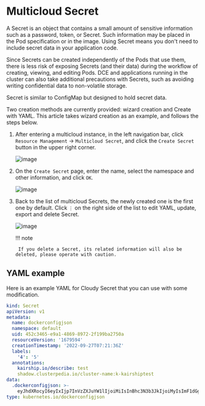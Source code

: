 # Multicloud Secret

A Secret is an object that contains a small amount of sensitive information such as a password, token, or Secret.
Such information may be placed in the Pod specification or in the image.
Using Secret means you don't need to include secret data in your application code.

Since Secrets can be created independently of the Pods that use them, there is less risk of exposing Secrets (and their data) during the workflow of creating, viewing, and editing Pods.
DCE and applications running in the cluster can also take additional precautions with Secrets, such as avoiding writing confidential data to non-volatile storage.

Secret is similar to ConfigMap but designed to hold secret data.

Two creation methods are currently provided: wizard creation and Create with YAML. This article takes wizard creation as an example, and follows the steps below.

1. After entering a multicloud instance, in the left navigation bar, click `Resource Management` -> `Multicloud Secret`, and click the `Create Secret` button in the upper right corner.

    ![image](../images/secret01.png)

2. On the `Create Secret` page, enter the name, select the namespace and other information, and click `OK`.

    ![image](../images/secret02.png)

3. Back to the list of multicloud Secrets, the newly created one is the first one by default. Click `⋮` on the right side of the list to edit YAML, update, export and delete Secret.

    ![image](../images/secret03.png)

    !!! note

        If you delete a Secret, its related information will also be deleted, please operate with caution.

## YAML example

Here is an example YAML for Cloudy Secret that you can use with some modification.

```yaml
kind: Secret
apiVersion: v1
metadata:
  name: dockerconfigjson
  namespace: default
  uid: 452c3465-e9a1-4869-8972-2f199ba2750a
  resourceVersion: '1679594'
  creationTimestamp: '2022-09-27T07:21:36Z'
  labels:
    '4': '5'
  annotations:
    kairship.io/describe: test
    shadow.clusterpedia.io/cluster-name:k-kairshiptest
data:
  .dockerconfigjson: >-
    eyJhdXRocyI6eyIxIjp7InVzZXJuYW1lIjoiMiIsInBhc3N3b3JkIjoiMyIsImF1dGgiOiJNam96In19fQ==
type: kubernetes.io/dockerconfigjson
```